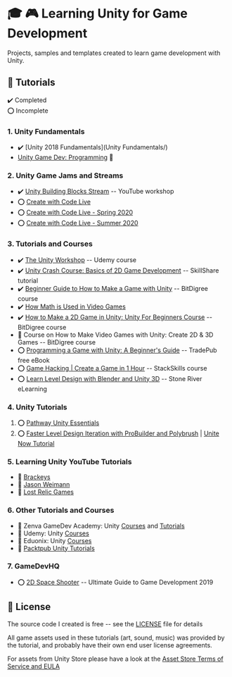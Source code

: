 # :mortar_board: :video_game: Learning Unity for Game Development

Projects, samples and templates created to learn game development with Unity.

## :beginner: Tutorials

:heavy_check_mark: Completed  
:o: Incomplete

### 1. Unity Fundamentals

- :heavy_check_mark: [Unity 2018 Fundamentals](Unity Fundamentals/)
- [Unity Game Dev: Programming](https://app.pluralsight.com/paths/skill/unity-game-dev-courses-programming) :link:

### 2. Unity Game Jams and Streams

- :heavy_check_mark: [Unity Building Blocks Stream](https://www.youtube.com/watch?v=Ip6ZaNisyTE) -- YouTube workshop
- :o: [Create with Code Live](Create-with-Code/)
- :o: [Create with Code Live - Spring 2020](Create-with-Code-Live-Spring-2020/)
- :o: [Create with Code Live - Summer 2020](Create-with-Code-Live-Summer-2020/)

### 3. Tutorials and Courses

- :heavy_check_mark: [The Unity Workshop](The-Unity-Workshop/) -- Udemy course
- :heavy_check_mark: [Unity Crash Course: Basics of 2D Game Development](https://skl.sh/3dU9o2v) -- SkillShare tutorial
- :heavy_check_mark: [Beginner Guide to How to Make a Game with Unity](Beginner-Guide-to-How-to-Make-a-Game-with-Unity/) -- BitDigree course
- :heavy_check_mark: [How Math is Used in Video Games](How-Math-is-Used-in-Video-Games/)
- :heavy_check_mark: [How to Make a 2D Game in Unity: Unity For Beginners Course](How-to-Make-a-2D-Game-in-Unity/) -- BitDigree course
- :construction: Course on How to Make Video Games with Unity: Create 2D & 3D Games -- BitDigree course
- :o: [Programming a Game with Unity: A Beginner's Guide](Programming-a-Game-with-Unity/) -- TradePub free eBook
- :o: [Game Hacking | Create a Game in 1 Hour](Game-Hacking-Create-a-Game-in-an-Hour/) -- StackSkills course
- :o: [Learn Level Design with Blender and Unity 3D](learn-level-design-with-blender/) -- Stone River eLearning

### 4. Unity Tutorials

1. :o: [Pathway Unity Essentials](Pathway-Unity-Essentials/)
2. :o: [Faster Level Design Iteration with ProBuilder and Polybrush](ProBuilderPolyBrushDemo/) | [Unite Now Tutorial](https://resources.unity.com/unitenow/onlinesessions/faster-level-design-iteration-with-probuilder-and-polybrush)

### 5. Learning Unity YouTube Tutorials

- :file_folder: [Brackeys](Learn-Unity-YouTube-Tutorials/docs/Brackeys.md)
- :file_folder: [Jason Weimann](Learn-Unity-YouTube-Tutorials/docs/Brackeys.md)
- :file_folder: [Lost Relic Games](Learn-Unity-YouTube-Tutorials/docs/Brackeys.md)

### 6. Other Tutorials and Courses

- :file_folder: Zenva GameDev Academy: Unity [Courses](Zenva-GameDev-Academy-Unity-Courses/) and [Tutorials](Zenva-GameDev-Academy-Unity-Tutorials/)
- :file_folder: Udemy: Unity [Courses](Udemy-Unity-Courses/)
- :file_folder: Eduonix: Unity [Courses](Eduonix-Unity-Courses/)
- :file_folder: [Packtpub Unity Tutorials](Packtpub-Unity-Tutorials/)

### 7. GameDevHQ

- :o: [2D Space Shooter](/) -- Ultimate Guide to Game Development 2019

## :page_with_curl: License

The source code I created is free -- see the [LICENSE](UNLICENSE) file for details

All game assets used in these tutorials (art, sound, music) was provided by the tutorial, and probably have their own end user license agreements.

For assets from Unity Store please have a look at the [Asset Store Terms of Service and EULA](https://unity3d.com/legal/as_terms)
